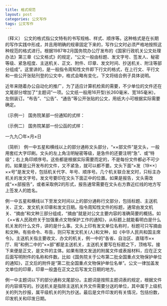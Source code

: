 ```yaml
---
title: 格式规范
layout: post
categories: 公文写作
tags: 公文写作
---
```


〔释义〕 公文的格式指公文特有的书写规格、样式、顺序等。这种格式是在长期的写作实践中形成，并且用明确的规章固定下来的，写作公文时必须严格地按照这种规范的格式进行。根据1987年2月国务院办公厅发布的《国家行政机关公文处理办法》第三章《公文格式》的规定，“公文一般由标题、发文字号、签发人、秘密等级、紧急程度、主送机关、正文、附件、印章、发文时间、抄送机关、附注等部分组成”。这里讲的，是一般指令周知性文件即下行文的格式，在上行文、平行文和一些公开张贴刊登的公文中，格式会略有变化，下文将结合例子具体说明。

近年来随着办公自动化的推广，为了适应计算机检索的需要，不少单位的文件还在文尾部分增加了“主题词”一项。公文纸一般用16开型(长260毫米、宽185毫米)，左侧装订。“布告”、“公告”、“通告”等公开张贴的公文，用纸大小可根据实际需要确定。

〔示例一〕 国务院某部一份通知的式样：



〔示例二〕 国务院某部一份公函的式样：


一九九〇年×月×日

〔简析〕 例一中五星和横线以上的部分通称文头部分，“××部文件”是文头，一般用套红大字印刷。文头的左上角注明秘密等级，是急件的还要注明“急”、或“特级”；右上角印顺序号。这些都是根据实际需要而定的，不是每份文件都必不可少的。如果是公开发布的文件，又不紧急，就可以都不要。文头下面“×发〔19××〕××号”是发文号，包括机关代字、年号、顺序号。几个机关联合发文时，只标主办机关的发文字号。发文号要印在文头下面正中的位置。如果是报告，文头需改成“××部报告”，或者采取例2的形式，报告通常需要在文头右方靠近红线的地方写上签发人的姓名。

例一中五星和横线以下至发文时间以上的部分通称行文部分，包括标题、主送机关、正文、发文机关印章和发文日期。指令周知性文件的标题，通常由发文机关、“摘由”和文种三部分组成，“摘由”就是对公文主要内容的准确简要的概括。如《××省人民政府关于加强重点文物保护工作的通知》，从标题上就能看明白是什么机关发的什么文件，讲的是什么事。文头上印有发文单位名称时，标题可只写摘由和文种。有些命令、布告，则只写发文机关(人)和文种，如《中华人民共和国主席令》。主送机关指主要收文、办文的机关，例一中的“各省、自治区、直辖市××厅、局”和例二中的“××部”都是主送机关，主送机关要写在标题之下，顶格写。接下来便是正文，是文件的主体。如果有随文发送的附属文件或表报材料，应在正文后面写明附件的名称和件数。比如《国务院关于公布第二批全国重点文物保护单位的通知》，正文后的附件是“第二批全国重点文物保护单位名单”。公文一律加盖发文单位的印章，印章一般盏在正文之后写发文日期的地方。

例一中主题词以下的部分通称文尾部分。主题词是按照主题词表的规定，根据文件的内容填写的。抄送机关是指除主送机关外文件需要分送的单位，其中属于上级机关的列为抄报，属平级机关的列为抄送。最后是文件印发的有关情况，包括份数，印发机关和印发日期。 